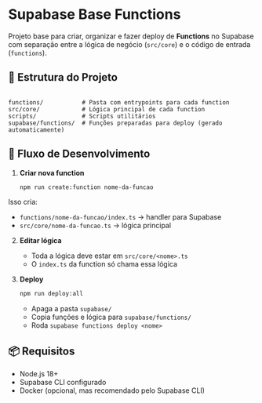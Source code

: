 # Supabase Base Functions

Projeto base para criar, organizar e fazer deploy de **Functions** no Supabase com separação entre a lógica de negócio (`src/core`) e o código de entrada (`functions`).

## 📂 Estrutura do Projeto

```

functions/           # Pasta com entrypoints para cada function
src/core/            # Lógica principal de cada function
scripts/             # Scripts utilitários
supabase/functions/  # Funções preparadas para deploy (gerado automaticamente)

```

## 🚀 Fluxo de Desenvolvimento

1. **Criar nova function**
   ```bash
   npm run create:function nome-da-funcao
   ```

Isso cria:

* `functions/nome-da-funcao/index.ts` → handler para Supabase
* `src/core/nome-da-funcao.ts` → lógica principal

2. **Editar lógica**

   * Toda a lógica deve estar em `src/core/<nome>.ts`
   * O `index.ts` da function só chama essa lógica

3. **Deploy**

   ```bash
   npm run deploy:all
   ```

   * Apaga a pasta `supabase/`
   * Copia funções e lógica para `supabase/functions/`
   * Roda `supabase functions deploy <nome>`

## 📦 Requisitos

* Node.js 18+
* Supabase CLI configurado
* Docker (opcional, mas recomendado pelo Supabase CLI)
